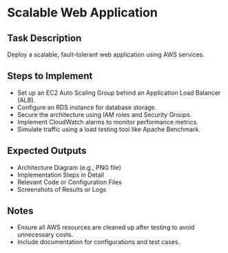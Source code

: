 # Scalable Web Application

## Task Description
Deploy a scalable, fault-tolerant web application using AWS services.

## Steps to Implement
- Set up an EC2 Auto Scaling Group behind an Application Load Balancer (ALB).
- Configure an RDS instance for database storage.
- Secure the architecture using IAM roles and Security Groups.
- Implement CloudWatch alarms to monitor performance metrics.
- Simulate traffic using a load testing tool like Apache Benchmark.

## Expected Outputs
- Architecture Diagram (e.g., PNG file)
- Implementation Steps in Detail
- Relevant Code or Configuration Files
- Screenshots of Results or Logs

## Notes
- Ensure all AWS resources are cleaned up after testing to avoid unnecessary costs.
- Include documentation for configurations and test cases.
